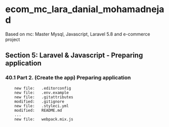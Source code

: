 # ecom_mc_lara_danial_mohamadnejad
Based on mc: Master Mysql, Javascript, Laravel 5.8 and e-commerce project


## Section 5: Laravel & Javascript - Preparing application

### 40.1 Part 2. (Create the app) Preparing application

		new file:   .editorconfig
        new file:   .env.example
        new file:   .gitattributes
        modified:   .gitignore
        new file:   .styleci.yml
        modified:   README.md
        ...
        new file:   webpack.mix.js
